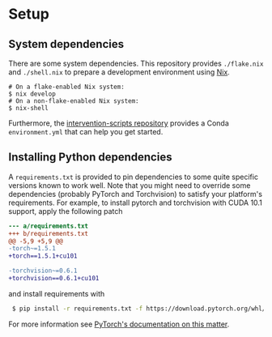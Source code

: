 # Setup
## System dependencies
There are some system dependencies.
This repository provides `./flake.nix` and `./shell.nix` to prepare a development environment using [Nix](https://nixos.org).

```shell
# On a flake-enabled Nix system:
$ nix develop
# On a non-flake-enabled Nix system:
$ nix-shell
```

Furthermore, the [intervention-scripts repository](https://github.com/beskhue/intervention-scripts) provides a Conda `environment.yml` that can help you get started.

## Installing Python dependencies
A `requirements.txt` is provided to pin dependencies to some quite specific versions known to work well.
Note that you might need to override some dependencies (probably PyTorch and Torchvision) to satisfy your platform's requirements.
For example, to install pytorch and torchvision with CUDA 10.1 support, apply the following patch

```diff
--- a/requirements.txt
+++ b/requirements.txt
@@ -5,9 +5,9 @@
-torch~=1.5.1
+torch==1.5.1+cu101

-torchvision~=0.6.1
+torchvision==0.6.1+cu101
 ```

and install requirements with

```sh
 $ pip install -r requirements.txt -f https://download.pytorch.org/whl/torch_stable.html
```

For more information see [PyTorch's documentation on this matter](https://pytorch.org/get-started/previous-versions/).

